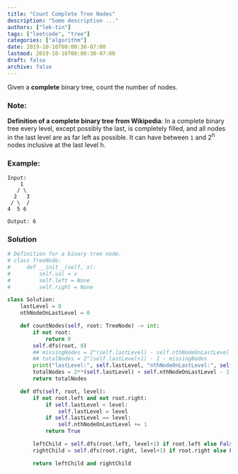 ```yaml
---
title: "Count Complete Tree Nodes"
description: "Some description ..."
authors: ["lek-tin"]
tags: ["leetcode", "tree"]
categories: ["algorithm"]
date: 2019-10-16T00:00:30-07:00
lastmod: 2019-10-16T00:00:30-07:00
draft: false
archive: false
---
```

Given a **complete** binary tree, count the number of nodes.

### Note:

__Definition of a complete binary tree from Wikipedia__:
In a complete binary tree every level, except possibly the last, is completely filled, and all nodes in the last level are as far left as possible. It can have between `1` and 2<sup>h</sup> nodes inclusive at the last level h.

### Example:
```
Input:
    1
   / \
  2   3
 / \  /
4  5 6

Output: 6
```

### Solution
```python
# Definition for a binary tree node.
# class TreeNode:
#     def __init__(self, x):
#         self.val = x
#         self.left = None
#         self.right = None

class Solution:
    lastLevel = 0
    nthNodeOnLastLevel = 0

    def countNodes(self, root: TreeNode) -> int:
        if not root:
            return 0
        self.dfs(root, 0)
        ## missingNodes = 2^(self.lastLevel) - self.nthNodeOnLastLevel
        ## totalNodes = 2^(self.lastLevel+1) - 1 - missingNodes
        print("lastLevel:", self.lastLevel, "nthNodeOnLastLevel:", self.nthNodeOnLastLevel)
        totalNodes = 2**(self.lastLevel) + self.nthNodeOnLastLevel - 1
        return totalNodes

    def dfs(self, root, level):
        if not root.left and not root.right:
            if self.lastLevel < level:
                self.lastLevel = level
            if self.lastLevel == level:
                self.nthNodeOnLastLevel += 1
            return True

        leftChild = self.dfs(root.left, level+1) if root.left else False
        rightChild = self.dfs(root.right, level+1) if root.right else False

        return leftChild and rightChild
```
